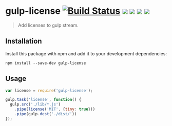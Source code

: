 # gulp-license [![Build Status](http://img.shields.io/travis/terinjokes/gulp-license.svg?style=flat)](https://travis-ci.org/terinjokes/gulp-license) [![](http://img.shields.io/npm/dm/gulp-license.svg?style=flat)](https://www.npmjs.org/package/gulp-license) [![](http://img.shields.io/npm/v/gulp-license.svg?style=flat)](https://www.npmjs.org/package/gulp-license) [![](http://img.shields.io/codeclimate/github/terinjokes/gulp-license.svg?style=flat)](https://codeclimate.com/github/terinjokes/gulp-license) [![](http://img.shields.io/codeclimate/coverage/github/terinjokes/gulp-license.svg?style=flat)](https://codeclimate.com/github/terinjokes/gulp-license)

> Add licenses to gulp stream.

## Installation

Install this package with npm and add it to your development dependencies:

`npm install --save-dev gulp-license`

## Usage

```javascript
var license = require('gulp-license');

gulp.task('license', function() {
  gulp.src('./lib/*.js')
    .pipe(license('MIT', {tiny: true}))
    .pipe(gulp.dest('./dist/'))
});
```
